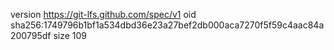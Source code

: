 version https://git-lfs.github.com/spec/v1
oid sha256:1749796b1bf1a534dbd36e23a27bef2db000aca7270f5f59c4aac84a200795df
size 109
